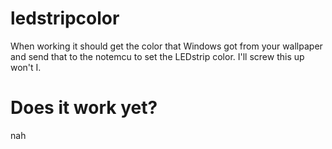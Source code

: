 # ledstripcolor
When working it should get the color that Windows got from your wallpaper and send that to the notemcu to set the LEDstrip color. I'll screw this up won't I.

# Does it work yet?
nah
